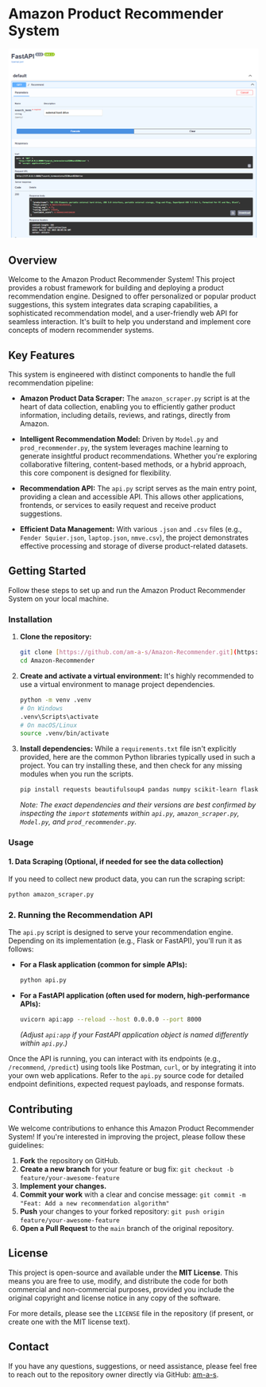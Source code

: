 # Amazon Product Recommender System
![FastAPI Recommendation Endpoint](image.png)
## Overview

Welcome to the Amazon Product Recommender System! This project provides a robust framework for building and deploying a product recommendation engine. Designed to offer personalized or popular product suggestions, this system integrates data scraping capabilities, a sophisticated recommendation model, and a user-friendly web API for seamless interaction. It's built to help you understand and implement core concepts of modern recommender systems.

## Key Features

This system is engineered with distinct components to handle the full recommendation pipeline:

* **Amazon Product Data Scraper:** The `amazon_scraper.py` script is at the heart of data collection, enabling you to efficiently gather product information, including details, reviews, and ratings, directly from Amazon.

* **Intelligent Recommendation Model:** Driven by `Model.py` and `prod_recommender.py`, the system leverages machine learning to generate insightful product recommendations. Whether you're exploring collaborative filtering, content-based methods, or a hybrid approach, this core component is designed for flexibility.

* **Recommendation API:** The `api.py` script serves as the main entry point, providing a clean and accessible API. This allows other applications, frontends, or services to easily request and receive product suggestions.

* **Efficient Data Management:** With various `.json` and `.csv` files (e.g., `Fender Squier.json`, `laptop.json`, `nmve.csv`), the project demonstrates effective processing and storage of diverse product-related datasets.

## Getting Started

Follow these steps to set up and run the Amazon Product Recommender System on your local machine.

### Installation

1.  **Clone the repository:**

    ```bash
    git clone [https://github.com/am-a-s/Amazon-Recommender.git](https://github.com/am-a-s/Amazon-Recommender.git)
    cd Amazon-Recommender
    ```

2.  **Create and activate a virtual environment:**
    It's highly recommended to use a virtual environment to manage project dependencies.

    ```bash
    python -m venv .venv
    # On Windows
    .venv\Scripts\activate
    # On macOS/Linux
    source .venv/bin/activate
    ```

3.  **Install dependencies:**
    While a `requirements.txt` file isn't explicitly provided, here are the common Python libraries typically used in such a project. You can try installing these, and then check for any missing modules when you run the scripts.

    ```bash
    pip install requests beautifulsoup4 pandas numpy scikit-learn flask uvicorn
    ```

    *Note: The exact dependencies and their versions are best confirmed by inspecting the `import` statements within `api.py`, `amazon_scraper.py`, `Model.py`, and `prod_recommender.py`.*

### Usage

#### 1. Data Scraping (Optional, if needed for see the data collection)

If you need to collect new product data, you can run the scraping script:

```bash
python amazon_scraper.py
```
### 2. Running the Recommendation API

The `api.py` script is designed to serve your recommendation engine. Depending on its implementation (e.g., Flask or FastAPI), you'll run it as follows:

* **For a Flask application (common for simple APIs):**

    ```bash
    python api.py
    ```

* **For a FastAPI application (often used for modern, high-performance APIs):**

    ```bash
    uvicorn api:app --reload --host 0.0.0.0 --port 8000
    ```
    *(Adjust `api:app` if your FastAPI application object is named differently within `api.py`.)*

Once the API is running, you can interact with its endpoints (e.g., `/recommend`, `/predict`) using tools like Postman, `curl`, or by integrating it into your own web applications. Refer to the `api.py` source code for detailed endpoint definitions, expected request payloads, and response formats.

## Contributing

We welcome contributions to enhance this Amazon Product Recommender System! If you're interested in improving the project, please follow these guidelines:

1.  **Fork** the repository on GitHub.
2.  **Create a new branch** for your feature or bug fix:
    `git checkout -b feature/your-awesome-feature`
3.  **Implement your changes.**
4.  **Commit your work** with a clear and concise message:
    `git commit -m "Feat: Add a new recommendation algorithm"`
5.  **Push** your changes to your forked repository:
    `git push origin feature/your-awesome-feature`
6.  **Open a Pull Request** to the `main` branch of the original repository.

## License

This project is open-source and available under the **MIT License**. This means you are free to use, modify, and distribute the code for both commercial and non-commercial purposes, provided you include the original copyright and license notice in any copy of the software.

For more details, please see the `LICENSE` file in the repository (if present, or create one with the MIT license text).

## Contact

If you have any questions, suggestions, or need assistance, please feel free to reach out to the repository owner directly via GitHub: [am-a-s](https://github.com/am-a-s).
